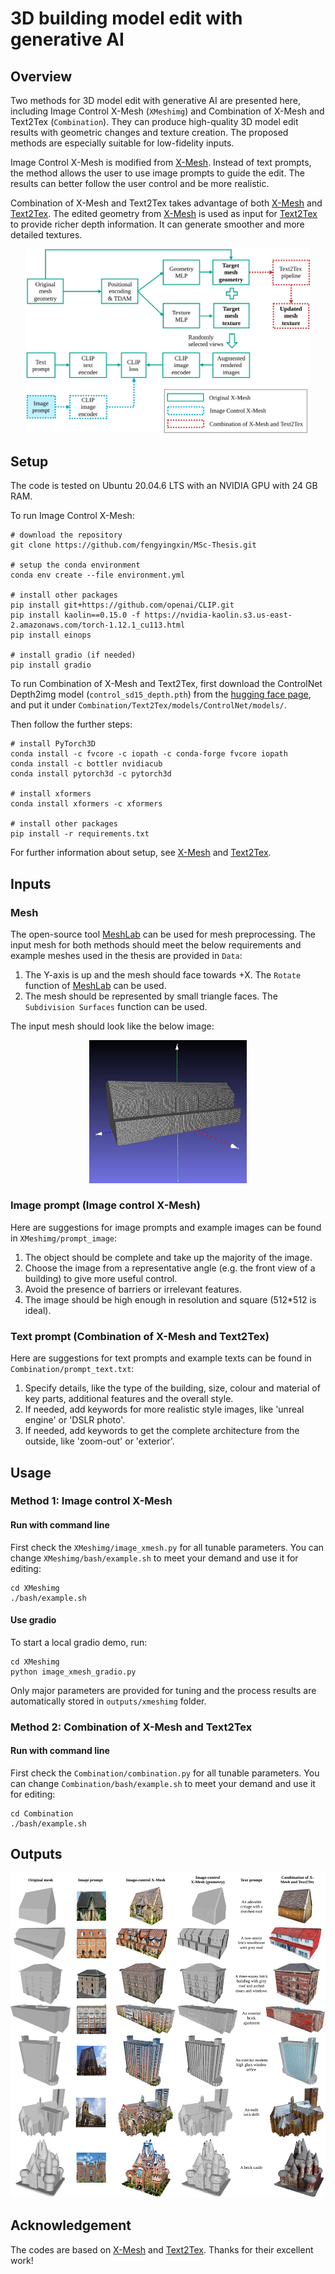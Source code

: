 # 3D building model edit with generative AI
## Overview
Two methods for 3D model edit with generative AI are presented here, including Image Control X-Mesh (`XMeshimg`) and Combination of X-Mesh and Text2Tex (`Combination`). They can produce high-quality 3D model edit results with geometric changes and texture creation. The proposed methods are especially suitable for low-fidelity inputs. 

Image Control X-Mesh is modified from [X-Mesh](https://github.com/xmu-xiaoma666/X-Mesh). Instead of text prompts, the method allows the user to use image prompts to guide the edit. The results can better follow the user control and be more realistic.   

Combination of X-Mesh and Text2Tex takes advantage of both [X-Mesh](https://github.com/xmu-xiaoma666/X-Mesh) and [Text2Tex](https://github.com/daveredrum/Text2Tex). The edited geometry from [X-Mesh](https://github.com/xmu-xiaoma666/X-Mesh) is used as input for [Text2Tex](https://github.com/daveredrum/Text2Tex) to provide richer depth information. It can generate smoother and more detailed textures.

<p align="center"><img src="Docs/overview.svg" width="90%"></p>

## Setup
The code is tested on Ubuntu 20.04.6 LTS with an NVIDIA GPU with 24 GB RAM.

To run Image Control X-Mesh: 

```
# download the repository
git clone https://github.com/fengyingxin/MSc-Thesis.git

# setup the conda environment
conda env create --file environment.yml

# install other packages
pip install git+https://github.com/openai/CLIP.git
pip install kaolin==0.15.0 -f https://nvidia-kaolin.s3.us-east-2.amazonaws.com/torch-1.12.1_cu113.html
pip install einops

# install gradio (if needed)
pip install gradio 
```

To run Combination of X-Mesh and Text2Tex, first download the ControlNet Depth2img model (`control_sd15_depth.pth`) from the [hugging face page](https://huggingface.co/lllyasviel/ControlNet/tree/main/models), and put it under `Combination/Text2Tex/models/ControlNet/models/`.

Then follow the further steps:
``` 
# install PyTorch3D
conda install -c fvcore -c iopath -c conda-forge fvcore iopath
conda install -c bottler nvidiacub
conda install pytorch3d -c pytorch3d

# install xformers
conda install xformers -c xformers

# install other packages
pip install -r requirements.txt
```

For further information about setup,
see [X-Mesh](https://github.com/xmu-xiaoma666/X-Mesh) and [Text2Tex](https://github.com/daveredrum/Text2Tex).  

## Inputs
### Mesh
The open-source tool [MeshLab](https://www.meshlab.net/) can be used for mesh preprocessing. The input mesh for both methods should meet the below requirements and example meshes used in the thesis are provided in `Data`:
1. The Y-axis is up and the mesh should face towards +X. The `Rotate` function of [MeshLab](https://www.meshlab.net/) can be used.
2. The mesh should be represented by small triangle faces. The `Subdivision Surfaces` function can be used.

The input mesh should look like the below image:
<p align="center"><img src="Docs/mesh_requirement.png" width="50%"> </p> 


### Image prompt (Image control X-Mesh)
Here are suggestions for image prompts and example images can be found in `XMeshimg/prompt_image`:
1. The object should be complete and take up the majority of the image.
2. Choose the image from a representative angle (e.g. the front view of a building) to give more useful control.
3. Avoid the presence of barriers or irrelevant features.
4. The image should be high enough in resolution and square (512*512 is ideal).

### Text prompt (Combination of X-Mesh and Text2Tex)
Here are suggestions for text prompts and example texts can be found in `Combination/prompt_text.txt`:
1. Specify details, like the type of the building, size, colour and material of key parts, additional features and the overall style.
2. If needed, add keywords for more realistic style images, like 'unreal engine' or 'DSLR photo'.
3. If needed, add keywords to get the complete architecture from the outside, like 'zoom-out' or 'exterior'.


## Usage
### Method 1: Image control X-Mesh
#### Run with command line
First check the `XMeshimg/image_xmesh.py` for all tunable parameters. You can change `XMeshimg/bash/example.sh` to meet your demand and use it for editing:
```
cd XMeshimg
./bash/example.sh
```
#### Use gradio
To start a local gradio demo, run:
```
cd XMeshimg
python image_xmesh_gradio.py
```
Only major parameters are provided for tuning and the process results are automatically stored in `outputs/xmeshimg` folder. 

<!-- 
Below is a successful sample:
<p align="center"><img src="Docs/gradio_output_1.png" width="75%"> </p>
<p align="center"><img src="Docs/gradio_output_2.png" width="75%"> </p> -->

### Method 2: Combination of X-Mesh and Text2Tex
#### Run with command line
First check the `Combination/combination.py` for all tunable parameters. You can change `Combination/bash/example.sh` to meet your demand and use it for editing:
```
cd Combination
./bash/example.sh
```

## Outputs
<p align="center"><img src="Docs/outputs.svg" width="100%"> </p>

## Acknowledgement
The codes are based on [X-Mesh](https://github.com/xmu-xiaoma666/X-Mesh) and [Text2Tex](https://github.com/daveredrum/Text2Tex). Thanks for their excellent work!
